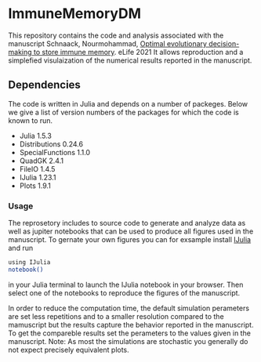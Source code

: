# ImmuneMemoryDM
This repository contains the code and analysis associated with the manuscript
Schnaack, Nourmohammad, [Optimal evolutionary decision-making to store immune memory](https://elifesciences.org/articles/61346). eLife 2021
It allows reproduction and a simplefied visulaization of the numerical results reported in the manuscript.

## Dependencies

The code is written in Julia and depends on a number of packeges. Below we give a list of version numbers of the packages for which the code is known to run.
- Julia 1.5.3
- Distributions 0.24.6
- SpecialFunctions 1.1.0
- QuadGK 2.4.1
- FileIO 1.4.5
- IJulia 1.23.1
- Plots 1.9.1

### Usage

The reprosetory includes to source code to generate and analyze data as well as jupiter notebooks that can be used to produce all figures used in the manuscript. To gernate your own figures you can for exsample install [IJulia](https://github.com/JuliaLang/IJulia.jl) and run 
```bash
using IJulia 
notebook()
```
in your Julia terminal to launch the IJulia notebook in your browser. Then select one of the notebooks to reproduce the figures of the manuscript. 

In order to reduce the computation time, the default simulation perameters are set less repetitions and to a smaller resolution compared to the mamuscript but the results capture the behavior reported in the manuscript. To get the compareble results set the perameters to the values given in the manuscript. Note: As most the simulations are stochastic you generally do not expect precisely equivalent plots.


